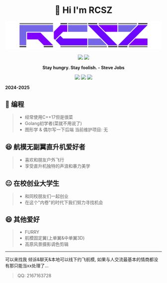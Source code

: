 <h1 align="center">👋 Hi I'm RCSZ</h1>
<img src="assets/rcszlogo_v2.1.png" alt="RCSZ">

<p align="center">
  <img src="https://github-readme-stats.vercel.app/api?username=RCSZC&show_icons=true&theme=radical"/>
  <img src="https://github-readme-stats.vercel.app/api/top-langs/?username=RCSZC&theme=radical&layout=compact"/>
</p>

<p align="center">
<strong> Stay hungry. Stay foolish. - Steve Jobs </strong>
</p>

<p align="center">
<img src="https://img.shields.io/badge/C++-17-red?style=for-the-badge&logo=c%2B%2B"/>
<img src="https://img.shields.io/badge/Go-1.21-cyan?style=for-the-badge&logo=go"/>
<img src="https://img.shields.io/badge/GLSL-4.6-orange?style=for-the-badge&logo=opengl"/>
</p>

__2024-2025__
## 🐠 编程
> - 经常使用C++17但是很菜
> - Golang初学者(菜就不用说了)
> - 图形学 & 偶尔写一下后端
当前维护项目: 无

## 😆 航模无副翼直升机爱好者
> - 喜欢和朋友户外飞行
> - 享受直升机独特的声浪和暴力美学

## 😐 在校创业大学生
> - 和同校朋友们一起创业
> - 在这个"内卷"的时代下我们努力寻找机会

## 😄 其他爱好
> - FURRY
> - 航模固定翼(上单翼&中单翼3D)
> - 高原风景摄影调色剪辑
---

可以来找我 倾诉&聊天&本地可以线下约飞航模, 如果与人交流最基本的情商都没有那只能当xx处理了...
> QQ: 2167163728

